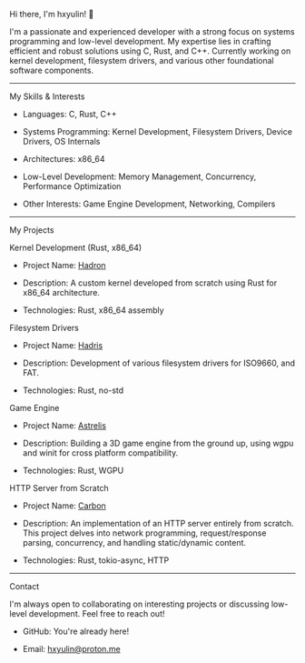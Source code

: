 Hi there, I'm hxyulin! 👋


I'm a passionate and experienced developer with a strong focus on systems programming and low-level development. My expertise lies in crafting efficient and robust solutions using C, Rust, and C++. Currently working on kernel development, filesystem drivers, and various other foundational software components.


---

My Skills & Interests

- Languages: C, Rust, C++

- Systems Programming: Kernel Development, Filesystem Drivers, Device Drivers, OS Internals

- Architectures: x86_64

- Low-Level Development: Memory Management, Concurrency, Performance Optimization

- Other Interests: Game Engine Development, Networking, Compilers


---

My Projects

Kernel Development (Rust, x86_64)

- Project Name: [Hadron](https://github.com/hxyulin/hadron)

- Description: A custom kernel developed from scratch using Rust for x86_64 architecture. 

- Technologies: Rust, x86_64 assembly

Filesystem Drivers

- Project Name: [Hadris](https://github.com/hxyulin/hadris)

- Description: Development of various filesystem drivers for ISO9660, and FAT.

- Technologies: Rust, no-std

Game Engine

- Project Name: [Astrelis](https://github.com/hxyulin/astrelis)

- Description: Building a 3D game engine from the ground up, using wgpu and winit for cross platform compatibility.

- Technologies: Rust, WGPU

HTTP Server from Scratch

- Project Name: [Carbon](https://github.com/hxyulin/carbon-http-server)

- Description: An implementation of an HTTP server entirely from scratch. This project delves into network programming, request/response parsing, concurrency, and handling static/dynamic content.

- Technologies: Rust, tokio-async, HTTP



--- 

Contact

I'm always open to collaborating on interesting projects or discussing low-level development. Feel free to reach out!

- GitHub: You're already here!

- Email: hxyulin@proton.me

